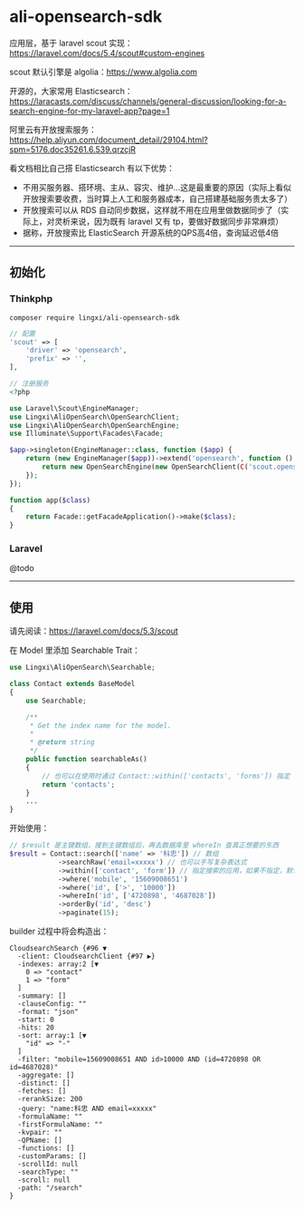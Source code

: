 # ali-opensearch-sdk

应用层，基于 laravel scout 实现：https://laravel.com/docs/5.4/scout#custom-engines

scout 默认引擎是 algolia：https://www.algolia.com

开源的，大家常用 Elasticsearch：https://laracasts.com/discuss/channels/general-discussion/looking-for-a-search-engine-for-my-laravel-app?page=1

阿里云有开放搜索服务：https://help.aliyun.com/document_detail/29104.html?spm=5176.doc35261.6.539.qrzcjR

看文档相比自己搭 Elasticsearch 有以下优势：

- 不用买服务器、搭环境、主从、容灾、维护...这是最重要的原因（实际上看似开放搜索要收费，当时算上人工和服务器成本，自己搭建基础服务贵太多了）
- 开放搜索可以从 RDS 自动同步数据，这样就不用在应用里做数据同步了（实际上，对灵析来说，因为既有 laravel 又有 tp，要做好数据同步非常麻烦）
- 据称，开放搜索比 ElasticSearch 开源系统的QPS高4倍，查询延迟低4倍

---

## 初始化

### Thinkphp

```shell
composer require lingxi/ali-opensearch-sdk
```

```php
// 配置
'scout' => [
    'driver' => 'opensearch',
    'prefix' => '',
],
```

```php
// 注册服务
<?php

use Laravel\Scout\EngineManager;
use Lingxi\AliOpenSearch\OpenSearchClient;
use Lingxi\AliOpenSearch\OpenSearchEngine;
use Illuminate\Support\Facades\Facade;

$app->singleton(EngineManager::class, function ($app) {
    return (new EngineManager($app))->extend('opensearch', function () {
        return new OpenSearchEngine(new OpenSearchClient(C('scout.opensearch')));
    });
});

function app($class)
{
    return Facade::getFacadeApplication()->make($class);
}
```

### Laravel

@todo

---

## 使用

请先阅读：https://laravel.com/docs/5.3/scout

在 Model 里添加 Searchable Trait：

```php
use Lingxi\AliOpenSearch\Searchable;

class Contact extends BaseModel
{
    use Searchable;

    /**
     * Get the index name for the model.
     *
     * @return string
     */
    public function searchableAs()
    {
        // 也可以在使用时通过 Contact::within(['contacts', 'forms']) 指定
        return 'contacts';
    }
    ...
}
```

开始使用：

```php
// $result 是主键数组，搜到主键数组后，再去数据库里 whereIn 查真正想要的东西
$result = Contact::search(['name' => '科忠']) // 数组
            ->searchRaw('email=xxxxx') // 也可以手写复杂表达式
            ->within(['contact', 'form']) // 指定搜索的应用，如果不指定，默认是 model 里指定的
            ->where('mobile', '15609008651')
            ->where('id', ['>', '10000'])
            ->whereIn('id', ['4720898', '4687028'])
            ->orderBy('id', 'desc')
            ->paginate(15);
```

builder 过程中将会构造出：
```
CloudsearchSearch {#96 ▼
  -client: CloudsearchClient {#97 ▶}
  -indexes: array:2 [▼
    0 => "contact"
    1 => "form"
  ]
  -summary: []
  -clauseConfig: ""
  -format: "json"
  -start: 0
  -hits: 20
  -sort: array:1 [▼
    "id" => "-"
  ]
  -filter: "mobile=15609008651 AND id>10000 AND (id=4720898 OR id=4687028)"
  -aggregate: []
  -distinct: []
  -fetches: []
  -rerankSize: 200
  -query: "name:科忠 AND email=xxxxx"
  -formulaName: ""
  -firstFormulaName: ""
  -kvpair: ""
  -QPName: []
  -functions: []
  -customParams: []
  -scrollId: null
  -searchType: ""
  -scroll: null
  -path: "/search"
}
```
